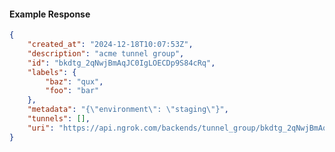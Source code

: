 <!-- Code generated for API Clients. DO NOT EDIT. -->

#### Example Response

```json
{
	"created_at": "2024-12-18T10:07:53Z",
	"description": "acme tunnel group",
	"id": "bkdtg_2qNwjBmAqJC0IgLOECDp9S84cRq",
	"labels": {
		"baz": "qux",
		"foo": "bar"
	},
	"metadata": "{\"environment\": \"staging\"}",
	"tunnels": [],
	"uri": "https://api.ngrok.com/backends/tunnel_group/bkdtg_2qNwjBmAqJC0IgLOECDp9S84cRq"
}
```
